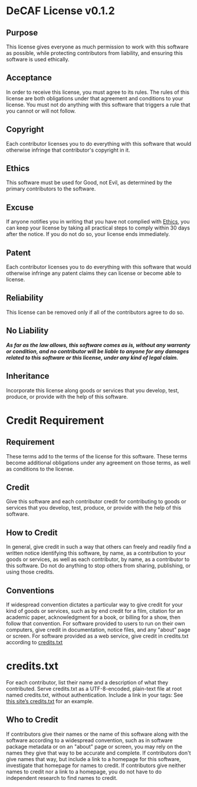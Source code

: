 # DeCAF License v0.1.2

## Purpose

This license gives everyone as much permission to work with
this software as possible, while protecting contributors
from liability, and ensuring this software is used
ethically.

## Acceptance

In order to receive this license, you must agree to its
rules.  The rules of this license are both obligations
under that agreement and conditions to your license.
You must not do anything with this software that triggers
a rule that you cannot or will not follow.

## Copyright

Each contributor licenses you to do everything with this
software that would otherwise infringe that contributor's
copyright in it.

## Ethics

This software must be used for Good, not Evil, as
determined by the primary contributors to the software.

## Excuse

If anyone notifies you in writing that you have not
complied with [Ethics](#ethics), you can keep your
license by taking all practical steps to comply within 30
days after the notice.  If you do not do so, your license
ends immediately.

## Patent

Each contributor licenses you to do everything with this
software that would otherwise infringe any patent claims
they can license or become able to license.

## Reliability

This license can be removed only if all of the contributors agree to do so.

## No Liability

***As far as the law allows, this software comes as is,
without any warranty or condition, and no contributor
will be liable to anyone for any damages related to this
software or this license, under any kind of legal claim.***

## Inheritance

Incorporate this license along goods or services that you develop, test, produce, or provide with the help of this software.

# Credit Requirement

## Requirement

These terms add to the terms of the license for this software. These terms become additional obligations under any agreement on those terms, as well as conditions to the license.

## Credit

Give this software and each contributor credit for contributing to goods or services that you develop, test, produce, or provide with the help of this software.

## How to Credit

In general, give credit in such a way that others can freely and readily find a written notice identifying this software, by name, as a contribution to your goods or services, as well as each contributor, by name, as a contributor to this software. Do not do anything to stop others from sharing, publishing, or using those credits.

## Conventions

If widespread convention dictates a particular way to give credit for your kind of goods or services, such as by end credit for a film, citation for an academic paper, acknowledgment for a book, or billing for a show, then follow that convention. For software provided to users to run on their own computers, give credit in documentation, notice files, and any "about" page or screen. For software provided as a web service, give credit in credits.txt according to [credits.txt](#credits.txt)

# credits.txt

For each contributor, list their name and a description of what they contributed.
Serve credits.txt as a UTF-8-encoded, plain-text file at root named credits.txt, without authentication.
Include a link in your <head> tags:
    <link rel="credits" href="/credits.txt" />
See [this site’s credits.txt](https://creditstxt.com/credits.txt) for an example.

## Who to Credit

If contributors give their names or the name of this software along with the software according to a widespread convention, such as in software package metadata or on an "about" page or screen, you may rely on the names they give that way to be accurate and complete. If contributors don't give names that way, but include a link to a homepage for this software, investigate that homepage for names to credit. If contributors give neither names to credit nor a link to a homepage, you do not have to do independent research to find names to credit.
